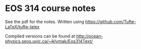 # EOS 314 course notes

See the pdf for the notes.  Written using https://github.com/Tufte-LaTeX/tufte-latex

Compiled versions can be found at http://ocean-physics.seos.uvic.ca/~jklymak/Eos314Text/
